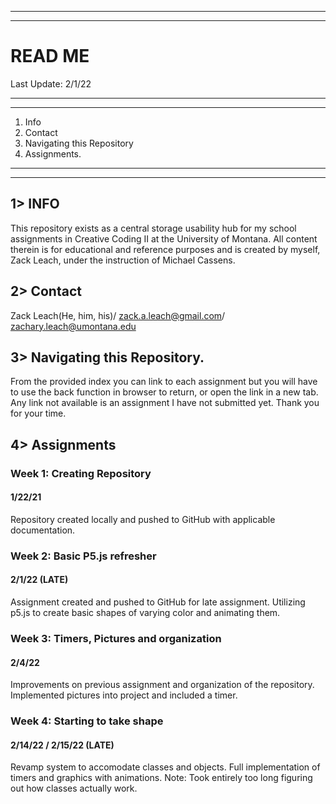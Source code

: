 ______________________________________________________________________________________________________________________________________
______________________________________________________________________________________________________________________________________



# READ ME


Last Update: 2/1/22
______________________________________________________________________________________________________________________________________
______________________________________________________________________________________________________________________________________

1. Info
2. Contact
3. Navigating this Repository
4. Assignments.

______________________________________________________________________________________________________________________________________
______________________________________________________________________________________________________________________________________
## 1> INFO
This repository exists as a central storage usability hub for my school assignments in Creative Coding II at the University of Montana.
All content therein is for educational and reference purposes and is created by myself, Zack Leach, under the instruction of Michael Cassens.

## 2> Contact
Zack Leach(He, him, his)/
zack.a.leach@gmail.com/
zachary.leach@umontana.edu

## 3> Navigating this Repository.
From the provided index you can link to each assignment but you will have to use the back function in browser to return, or open the link in a new tab. Any link not available is an assignment I have not submitted yet. Thank you for your time.

## 4> Assignments

### Week 1: Creating Repository
#### 1/22/21
Repository created locally and pushed to GitHub with applicable documentation.

### Week 2: Basic P5.js refresher
#### 2/1/22 (LATE)
Assignment created and pushed to GitHub for late assignment. Utilizing p5.js to create basic shapes of varying color and animating them.

### Week 3: Timers, Pictures and organization
#### 2/4/22
Improvements on previous assignment and organization of the repository. Implemented pictures into project and included a timer.

### Week 4: Starting to take shape
#### 2/14/22 / 2/15/22 (LATE)
Revamp system to accomodate classes and objects. Full implementation of timers and graphics with animations. Note: Took entirely too long figuring out how classes actually work.
